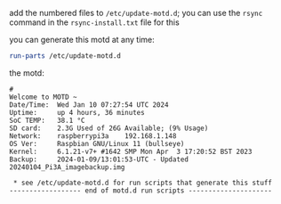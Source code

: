 add the numbered files to `/etc/update-motd.d`; you can use the `rsync` command in the `rsync-install.txt` file for this 

you can generate this motd at any time:
```bash
run-parts /etc/update-motd.d
```

the motd: 
```
#
Welcome to MOTD ~
Date/Time:	Wed Jan 10 07:27:54 UTC 2024
Uptime:		up 4 hours, 36 minutes
SoC TEMP:	38.1 °C
SD card:	2.3G Used of 26G Available; (9% Usage)
Network:	raspberrypi3a	 192.168.1.148
OS Ver: 	Raspbian GNU/Linux 11 (bullseye)
Kernel:		6.1.21-v7+ #1642 SMP Mon Apr  3 17:20:52 BST 2023
Backup:		2024-01-09/13:01:53-UTC - Updated 20240104_Pi3A_imagebackup.img

 * see /etc/update-motd.d for run scripts that generate this stuff
------------------ end of motd.d run scripts ---------------------
```
